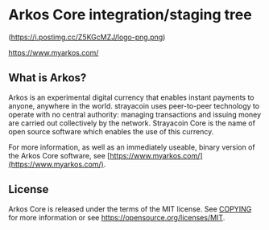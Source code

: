 Arkos Core integration/staging tree
=====================================

(https://i.postimg.cc/Z5KGcMZJ/logo-png.png)

https://www.myarkos.com/

What is Arkos?
----------------

Arkos is an experimental digital currency that enables instant payments to
anyone, anywhere in the world. strayacoin uses peer-to-peer technology to operate
with no central authority: managing transactions and issuing money are carried
out collectively by the network. Strayacoin Core is the name of open source
software which enables the use of this currency.

For more information, as well as an immediately useable, binary version of
the Arkos Core software, see [https://www.myarkos.com/](https://www.myarkos.com/).

License
-------

Arkos Core is released under the terms of the MIT license. See [COPYING](COPYING) for more
information or see https://opensource.org/licenses/MIT.
